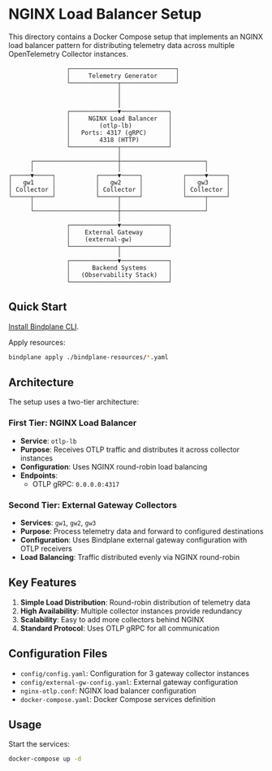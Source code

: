 # NGINX Load Balancer Setup

This directory contains a Docker Compose setup that implements an NGINX load balancer pattern for distributing telemetry data across multiple OpenTelemetry Collector instances.

                    ┌─────────────────────────────┐
                    │     Telemetry Generator     │
                    └─────────────┬───────────────┘
                                  │
                                  │
                                  │
                    ┌─────────────▼─────────────┐
                    │     NGINX Load Balancer   │
                    │        (otlp-lb)          │
                    │   Ports: 4317 (gRPC)      │
                    │        4318 (HTTP)        │
                    └─────────────┬─────────────┘
                                  │
          ┌───────────────────────┼───────────────────────┐
          │                       │                       │
    ┌─────▼─────┐           ┌─────▼─────┐           ┌─────▼─────┐
    │   gw1     │           │   gw2     │           │   gw3     │
    │ Collector │           │ Collector │           │ Collector │
    └─────┬─────┘           └─────┬─────┘           └─────┬─────┘
          │                       │                       │
          └───────────────────────┼───────────────────────┘
                                  │
                    ┌─────────────▼─────────────┐
                    │    External Gateway       │
                    │    (external-gw)          │
                    └─────────────┬─────────────┘
                                  │
                    ┌─────────────▼─────────────┐
                    │      Backend Systems      │
                    │   (Observability Stack)   │
                    └───────────────────────────┘

## Quick Start

[Install Bindplane CLI](https://bindplane.com/docs/advanced-setup/cli/installation).

Apply resources:

```bash
bindplane apply ./bindplane-resources/*.yaml
```

## Architecture

The setup uses a two-tier architecture:

### First Tier: NGINX Load Balancer
- **Service**: `otlp-lb`
- **Purpose**: Receives OTLP traffic and distributes it across collector instances
- **Configuration**: Uses NGINX round-robin load balancing
- **Endpoints**:
  - OTLP gRPC: `0.0.0.0:4317`

### Second Tier: External Gateway Collectors
- **Services**: `gw1`, `gw2`, `gw3`
- **Purpose**: Process telemetry data and forward to configured destinations
- **Configuration**: Uses Bindplane external gateway configuration with OTLP receivers
- **Load Balancing**: Traffic distributed evenly via NGINX round-robin

## Key Features

1. **Simple Load Distribution**: Round-robin distribution of telemetry data
2. **High Availability**: Multiple collector instances provide redundancy
3. **Scalability**: Easy to add more collectors behind NGINX
4. **Standard Protocol**: Uses OTLP gRPC for all communication

## Configuration Files

- `config/config.yaml`: Configuration for 3 gateway collector instances
- `config/external-gw-config.yaml`: External gateway configuration
- `nginx-otlp.conf`: NGINX load balancer configuration
- `docker-compose.yaml`: Docker Compose services definition

## Usage

Start the services:

```bash
docker-compose up -d
```
